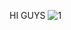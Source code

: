 HI GUYS
![1](https://user-images.githubusercontent.com/61025539/187062263-067d175f-7d3b-4066-b479-b458a206d293.png)
